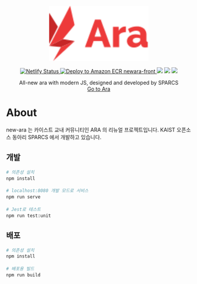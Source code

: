 <br />
<br />
<br />
<p align="center">
  <a href="https://github.com/github_username/repo">
    <img src="src/assets/ServiceAra.svg" alt="Logo" height="150">
  </a>
  
  <p align="center">
    <a href="https://app.netlify.com/sites/ara-beta-dev/deploys">
      <img src="https://api.netlify.com/api/v1/badges/f89352b5-5a1b-4d69-9753-1cfa7d30e330/deploy-status" alt="Netlify Status"/>
    </a>
    <a href="https://github.com/sparcs-kaist/new-ara-web/actions/workflows/aws.yml">
      <img src="https://github.com/sparcs-kaist/new-ara-web/actions/workflows/aws.yml/badge.svg" alt="Deploy to Amazon ECR newara-front"></>
    </a>
    <img src="https://img.shields.io/badge/version-2.0-informational.svg" />
    <img src="https://img.shields.io/badge/license-MIT-black.svg" />
    <img src="https://img.shields.io/badge/vue-2.x-41b883.svg" />
  </p>
  
  
  <p align="center">
    All-new ara with modern JS, designed and developed by SPARCS
    <br />
    <a href="https://newara.sparcs.org">Go to Ara</a>
  </p>
</p>



# About
new-ara 는 카이스트 교내 커뮤니티인 ARA 의 리뉴얼 프로젝트입니다. KAIST 오픈소스 동아리 SPARCS 에서 개발하고 있습니다.


## 개발
```bash
# 의존성 설치
npm install

# localhost:8080 개발 모드로 서비스
npm run serve

# Jest로 테스트
npm run test:unit
```

## 배포
```bash
# 의존성 설치
npm install

# 배포용 빌드
npm run build
```
